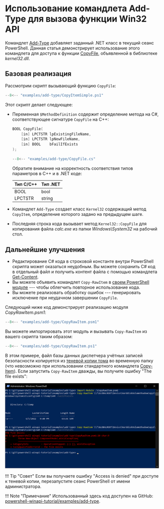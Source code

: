 # Использование командлета Add-Type для вызова функции Win32 API

Командлет [Add-Type](https://docs.microsoft.com/ru-ru/powershell/module/microsoft.powershell.utility/add-type) добавляет заданный .NET класс в текущий сеанс PowerShell. Данная статья демонстрирует использование этого командлета для доступа к функции [CopyFile](https://docs.microsoft.com/en-us/windows/win32/api/winbase/nf-winbase-copyfile), объявленной в библиотеке  _kernel32.dll_.

## Базовая реализация

Рассмотрим скрипт вызывающий функцию `CopyFile`:

```ps1 title="PowerShell"
--8<-- "examples/add-type/CopyItemSimple.ps1"
```

Этот скрипт делает следующее:

* Переменная `$MethodDefinition` содержит определение метода на C#, соответствующее сигнатуре `CopyFile` на C++:

    ```cpp  title="C++"
    BOOL CopyFile(
        [in] LPCTSTR lpExistingFileName,
        [in] LPCTSTR lpNewFileName,
        [in] BOOL    bFailIfExists
    );
    ```
    ```cs title="C#"
    --8<-- "examples/add-type/CopyFile.cs"
    ```

    Обратите внимание на корректность соответствия типов параметров в С++ и в .NET коде:

    | Тип C/C++  | Тип .NET  |
    |------------|-----------|
    | BOOL       | bool      |
    | LPCTSTR    | string    |

* Командлет `Add-Type` создает класс `Kernel32` содержащий метод `CopyItem`, определение которого задано на предыдущем шаге.

* Последняя строка кода вызывает метод `Kernel32::CopyFile` для копирования файла _calc.exe_ из папки _Windows\System32_ на рабочий стол.

## Дальнейшие улучшения

* Редактирование C# кода в строковой константе внутри PowerShell скрипта может оказаться неудобным. Вы можете сохранить C# код в отдельный файл и получить контент файла с помощью командлета [Get-Content](https://docs.microsoft.com/ru-ru/powershell/module/microsoft.powershell.management/get-content).
* Вы можете объявить командлет `Copy-RawItem` в [своем PowerShell модуле](https://docs.microsoft.com/en-us/powershell/scripting/developer/module/how-to-write-a-powershell-script-module) --- чтобы облегчить повторное использование кода.
* Вы можете реализовать обработку ошибок --- генерировать исключение при неудачном завершении `CopyFile`.

Следующий ниже код демонстрирует реализацию модуля _CopyRawItem.psm1_:

```psm1 title="Модуль PowerShell"
--8<-- "examples/add-type/CopyRawItem.psm1"
```

Вы можете импортировать этот модуль и вызывать `Copy-RawItem` из вашего скрипта таким образом:

```ps1 title="PowerShell"
--8<-- "examples/add-type/CopyRawItem.ps1"
```

В этом примере, файл базы данных диспетчера учётных записей безопасности копируется из [теневой копии тома](https://docs.microsoft.com/ru-ru/windows/win32/vss/volume-shadow-copy-service-portal) во временную папку (что невозможно при использовании стандартного командлета [Copy-Item](https://docs.microsoft.com/ru-ru/powershell/module/microsoft.powershell.management/copy-item)). Если запустить `Copy-RawItem` дважды, вы получите ошибку "The file exists":

![Copy-RawItem result](../images/copy-rawitem-result.png)

!!! Tip "Совет"
    Если вы получаете ошибку "Access is denied" при доступе к теневой копии, перезапустите сеанс PowerShell от имени администратора.

!!! Note "Примечание"
    Использованный здесь код доступен на GitHub: [powershell-winapi-tutorial/examples/add-type](https://github.com/konstantinbelyakov/powershell-winapi-tutorial/tree/main/examples/add-type).

